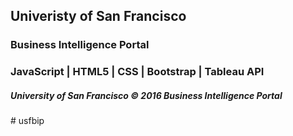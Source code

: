 <h2> Univeristy of San Francisco</h2>
<h3>Business Intelligence Portal </h3>

<h3>JavaScript | HTML5 | CSS | Bootstrap | Tableau API </h3>

<h5>University of San Francisco &copy 2016 Business Intelligence Portal </h5># usfbip
